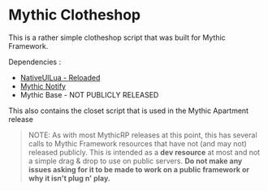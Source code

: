 # Mythic Clotheshop
This is a rather simple clotheshop script that was built for Mythic Framework.

Dependencies :

- [NativeUILua - Reloaded](https://github.com/iTexZoz/NativeUILua_Reloaded)
- [Mythic Notify](https://github.com/mythicrp/mythic_notify)
- Mythic Base - NOT PUBLICLY RELEASED

This also contains the closet script that is used in the Mythic Apartment release

>NOTE: As with most MythicRP releases at this point, this has several calls to Mythic Framework resources that have not (and may not) released publicly. This is intended as a **dev resource** at most and not a simple drag & drop to use on public servers. **Do not make any issues asking for it to be made to work on a public framework or why it isn't plug n' play.**
